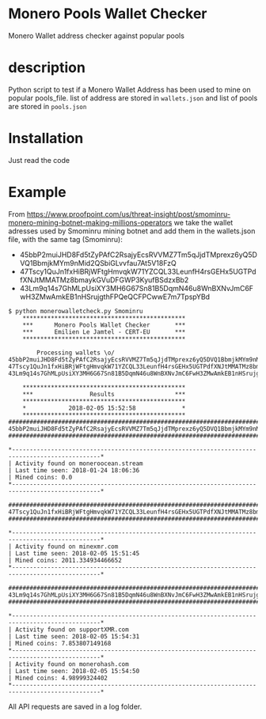 # Monero Pools Wallet Checker
Monero Wallet address checker against popular pools

# description
Python script to test if a Monero Wallet Address has been used to mine on popular pools_file.
list of address are stored in `wallets.json` and list of pools are stored in `pools.json`

# Installation
Just read the code

# Example
From https://www.proofpoint.com/us/threat-insight/post/smominru-monero-mining-botnet-making-millions-operators we take the wallet adresses used by Smominru mining botnet and add them in the wallets.json file, with the same tag (Smominru):

 * 45bbP2muiJHD8Fd5tZyPAfC2RsajyEcsRVVMZ7Tm5qJjdTMprexz6yQ5DVQ1BbmjkMYm9nMid2QSbiGLvvfau7At5V18FzQ
 * 47Tscy1QuJn1fxHiBRjWFtgHmvqkW71YZCQL33LeunfH4rsGEHx5UGTPdfXNJtMMATMz8bmaykGVuDFGWP3KyufBSdzxBb2
 * 43Lm9q14s7GhMLpUsiXY3MH6G67Sn81B5DqmN46u8WnBXNvJmC6FwH3ZMwAmkEB1nHSrujgthFPQeQCFPCwwE7m7TpspYBd

```
$ python monerowalletcheck.py Smominru
	**********************************************
	***      Monero Pools Wallet Checker       ***
	***      Emilien Le Jamtel - CERT-EU       ***
	**********************************************

		Processing wallets \o/
45bbP2muiJHD8Fd5tZyPAfC2RsajyEcsRVVMZ7Tm5qJjdTMprexz6yQ5DVQ1BbmjkMYm9nMid2QSbiGLvvfau7At5V18FzQ
47Tscy1QuJn1fxHiBRjWFtgHmvqkW71YZCQL33LeunfH4rsGEHx5UGTPdfXNJtMMATMz8bmaykGVuDFGWP3KyufBSdzxBb2
43Lm9q14s7GhMLpUsiXY3MH6G67Sn81B5DqmN46u8WnBXNvJmC6FwH3ZMwAmkEB1nHSrujgthFPQeQCFPCwwE7m7TpspYBd

	**********************************************
	***                Results                 ***
	**********************************************
	*            2018-02-05 15:52:58             *
	**********************************************
###############################################################################################
45bbP2muiJHD8Fd5tZyPAfC2RsajyEcsRVVMZ7Tm5qJjdTMprexz6yQ5DVQ1BbmjkMYm9nMid2QSbiGLvvfau7At5V18FzQ
###############################################################################################

*-----------------------------------------------------------------------------------------------*
| Activity found on moneroocean.stream
| Last time seen: 2018-01-24 18:06:36
| Mined coins: 0.0
*-----------------------------------------------------------------------------------------------*

###############################################################################################
47Tscy1QuJn1fxHiBRjWFtgHmvqkW71YZCQL33LeunfH4rsGEHx5UGTPdfXNJtMMATMz8bmaykGVuDFGWP3KyufBSdzxBb2
###############################################################################################

*-----------------------------------------------------------------------------------------------*
| Activity found on minexmr.com
| Last time seen: 2018-02-05 15:51:45
| Mined coins: 2011.334934466652
*-----------------------------------------------------------------------------------------------*

###############################################################################################
43Lm9q14s7GhMLpUsiXY3MH6G67Sn81B5DqmN46u8WnBXNvJmC6FwH3ZMwAmkEB1nHSrujgthFPQeQCFPCwwE7m7TpspYBd
###############################################################################################

*-----------------------------------------------------------------------------------------------*
| Activity found on supportXMR.com
| Last time seen: 2018-02-05 15:54:31
| Mined coins: 7.853807149168
*-----------------------------------------------------------------------------------------------*
| Activity found on monerohash.com
| Last time seen: 2018-02-05 15:54:50
| Mined coins: 4.98999324402
*-----------------------------------------------------------------------------------------------*

```

All API requests are saved in a log folder.
